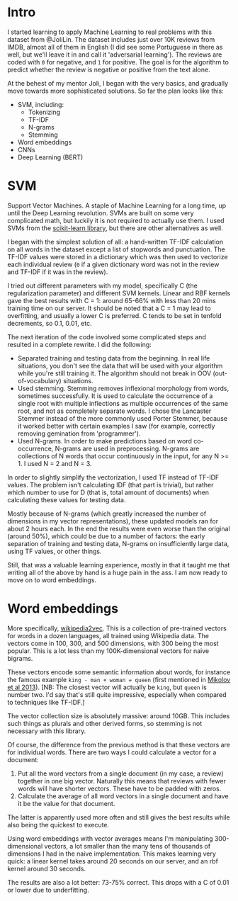 # Intro

I started learning to apply Machine Learning to real problems with
this dataset from @JoliLin.
The dataset includes just over 10K reviews from IMDB,
almost all of them in English
(I did see some Portuguese in there as well, but we'll leave it in
and call it 'adversarial learning').
The reviews are coded with `0` for negative,
and `1` for positive.
The goal is for the algorithm to predict whether the review
is negative or positive from the text alone.

At the behest of my mentor Joli, I began with the very basics,
and gradually move towards more sophisticated solutions.
So far the plan looks like this:

- SVM, including:
  - Tokenizing
  - TF-IDF
  - N-grams
  - Stemming
- Word embeddings
- CNNs
- Deep Learning (BERT)

# SVM

Support Vector Machines. A staple of Machine Learning for a long time,
up until the Deep Learning revolution.
SVMs are built on some very complicated math, but luckily it is not
required to actually use them.
I used SVMs from the [scikit-learn library](https://scikit-learn.org/stable/modules/svm.html),
but there are other alternatives as well.

I began with the simplest solution of all:
a hand-written TF-IDF calculation on all words in the dataset
except a list of stopwords and punctuation.
The TF-IDF values were stored in a dictionary
which was then used to vectorize each individual review
(`0` if a given dictionary word was not in the review
and TF-IDF if it was in the review).

I tried out different parameters with my model, specifically
C (the regularization parameter) and different SVM kernels.
Linear and RBF kernels gave the best results with C = 1:
around 65-66% with less than 20 mins training time on our server.
It should be noted that a C = 1 may lead to overfitting, and
usually a lower C is preferred. C tends to be set in tenfold
decrements, so 0.1, 0.01, etc.

The next iteration of the code involved some complicated steps
and resulted in a complete rewrite. I did the following:

- Separated training and testing data from the beginning.
  In real life situations, you don't see the data that will be used
  with your algorithm while you're still training it.
  The algorithm should not break in OOV (out-of-vocabulary) situations.
- Used stemming. Stemming removes inflexional morphology from words,
  sometimes successfully. It is used to calculate the occurrence of
  a single root with multiple inflections as multiple occurrences of
  the same root, and not as completely separate words.
  I chose the Lancaster Stemmer instead of the more commonly used
  Porter Stemmer, because it worked better with certain examples I saw
  (for example, correctly removing gemination from 'programmer').
- Used N-grams. In order to make predictions based on word co-occurrence,
  N-grams are used in preprocessing. N-grams are collections of N words
  that occur continuously in the input, for any N >= 1. I used N = 2 and
  N = 3.

In order to slightly simplify the vectorization, I used TF instead of
TF-IDF values. The problem isn't calculating IDF (that part is trivial),
but rather which number to use for D (that is, total amount of documents)
when calculating these values for testing data.

Mostly because of N-grams (which greatly increased the number of dimensions
in my vector representations), these updated models ran for about 2 hours
each. In the end the results were even worse than the original (around
50%), which could be due to a number of factors:
the early separation of training and testing data,
N-grams on insufficiently large data, using TF values,
or other things.

Still, that was a valuable learning experience,
mostly in that it taught me that writing all of the above by hand
is a huge pain in the ass.
I am now ready to move on to word embeddings.

# Word embeddings

More specifically, [wikipedia2vec](https://wikipedia2vec.github.io/wikipedia2vec/pretrained/).
This is a collection of pre-trained vectors for words in a dozen languages,
all trained using Wikipedia data.
The vectors come in 100, 300, and 500 dimensions, with 300 being the most popular.
This is a lot less than my 100K-dimensional vectors for naive bigrams.

These vectors encode some semantic information about words,
for instance the famous example `king - man + woman = queen`
(first mentioned in [Mikolov et al 2013](https://www.aclweb.org/anthology/N13-1090/)).
[NB: The closest vector will actually be `king`, but `queen` is number two.
I'd say that's still quite impressive, especially when compared to techniques like TF-IDF.]

The vector collection size is absolutely massive: around 10GB.
This includes such things as plurals and other derived forms,
so stemming is not necessary with this library.

Of course, the difference from the previous method
is that these vectors are for individual words.
There are two ways I could calculate a vector for a document:

1. Put all the word vectors from a single document (in my case, a review)
   together in one big vector. Naturally this means that reviews with fewer
   words will have shorter vectors. These have to be padded with zeros.
2. Calculate the average of all word vectors in a single document
   and have it be the value for that document.

The latter is apparently used more often and still gives the best results
while also being the quickest to execute.

Using word embeddings with vector averages means I'm manipulating 300-dimensional vectors, a lot smaller than the many tens of thousands of dimensions I had in the naive implementation. This makes learning very quick: a linear kernel takes around 20 seconds on our server, and an rbf kernel around 30 seconds.

The results are also a lot better: 73-75% correct. This drops with a C of 0.01 or lower due to underfitting.
